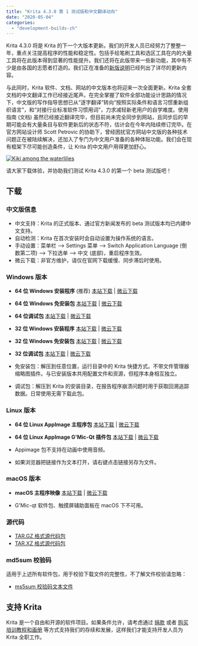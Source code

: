 ```yaml
---
title: "Krita 4.3.0 第 1 测试版和中文翻译动向"
date: "2020-05-04"
categories: 
  - "development-builds-zh"
---
```


Krita 4.3.0 将是 Krita 的下一个大版本更新。我们的开发人员已经努力了整整一年，重点关注提高程序的性能和稳定性。包括手绘笔刷工具和选区工具在内的大量工具将在此版本得到显著的性能提升。我们还将在此版带来一些新功能，其中有不少是由各国的志愿者打造的。我们正在准备的[新版说明](https://krita.org/en/krita-4-3-release-notes/)已经列出了详尽的更新内容。

与此同时，Krita 软件、文档、网站的中文版本也将迎来一次全面更新。Krita 全套文档的中文翻译工作已经接近尾声。在完全掌握了软件全部功能设计思路的情况下，中文版的写作指导思想已从“逐字翻译”转向“按照实际条件和语言习惯重新组织语言”，和“对接行业标准软件习惯用词”，力求减轻新老用户的自学难度。使用指南 (文档) 虽然已经接近翻译完毕，但目前尚未完全同步到网站，且同步后的早期可能会有大量条目与软件更新后的状态不符，估计会在今年内陆续修订完毕。在官方网站设计师 Scott Petrovic 的协助下，曾经困扰官方网站中文版的各种技术问题正在被陆续解决，还加入了专门为中文用户准备的各种体贴功能。我们会在现有框架下尽可能创造条件，让 Krita 的中文用户用得更加舒心。

[![Kiki among the waterlilies](/images/posts/2020/kiki_4.3.3_sm-1024x512.png)](/images/posts/2020/kiki_4.3.3_sm.png)

请大家下载体验，并协助我们测试 Krita 4.3.0 的第一个 beta 测试版吧！

## 下载

### 中文版信息

- 中文支持：Krita 的正式版本、通过官方新闻发布的 beta 测试版本均已内建中文支持。
- 自动检测：Krita 在首次安装时会自动设置为操作系统的语言。
- 手动设置：菜单栏 --> Settings 菜单 --> Switch Application Language (倒数第二项) --> 下拉选单 --> 中文 (底部)，重启程序生效。
- 微云下载：非官方维护，请仅在官网下载缓慢、同步滞后时使用。

### Windows 版本

- **64 位 Windows 安装程序** (推荐) [本站下载](https://download.kde.org/unstable/krita/4.3.0-beta1/krita-x64-4.3.0-beta1-setup.exe) | [微云下载](https://share.weiyun.com/uHKk36c3)
- **64 位 Windows 免安装包** [本站下载](https://download.kde.org/unstable/krita/4.3.0-beta1/krita-x64-4.3.0-beta1.zip) | [微云下载](https://share.weiyun.com/uHKk36c3)
- **64 位调试包** [本站下载](https://download.kde.org/unstable/krita/4.3.0-beta1/krita-x64-4.3.0-beta1-dbg.zip) | [微云下载](https://share.weiyun.com/uHKk36c3)

- **32 位 Windows 安装程序** [本站下载](https://download.kde.org/unstable/krita/4.3.0-beta1/krita-x86-4.3.0-beta1-setup.exe) | [微云下载](https://share.weiyun.com/uHKk36c3)
- **32 位 Windows 免安装包** [本站下载](https://download.kde.org/unstable/krita/4.3.0-beta1/krita-x86-4.3.0-beta1.zip) | [微云下载](https://share.weiyun.com/uHKk36c3)
- **32 位调试包** [本站下载](https://download.kde.org/unstable/krita/4.3.0-beta1/krita-x86-4.3.0-beta1-dbg.zip) | [微云下载](https://share.weiyun.com/uHKk36c3)

- 免安装包：解压到任意位置，运行目录中的 Krita 快捷方式。不带文件管理器缩略图插件。与已安装版本共用配置文件和资源，但程序本身相互独立。
- 调试包：解压到 Krita 的安装目录，在报告程序崩溃问题时用于获取回溯追踪数据。日常使用无需下载此包。

### Linux 版本

- **64 位 Linux AppImage 主程序包** [本站下载](https://download.kde.org/unstable/krita/4.3.0-beta1/krita-4.3.0-beta1-x86_64.appimage) | [微云下载](https://share.weiyun.com/uHKk36c3)
- **64 位 Linux AppImage G'Mic-Qt 插件包** [本站下载](https://download.kde.org/unstable/krita/4.3.0-beta1/gmic_krita_qt-x86_64.appimage) | [微云下载](https://share.weiyun.com/uHKk36c3)

- Appimage 包不支持在动画中使用音频。
- 如果浏览器把链接作为文本打开，请右键点击链接另存为文件。

### macOS 版本

- **macOS 主程序映像** [本站下载](https://download.kde.org/unstable/krita/4.3.0-beta1/krita-4.3.0-beta1.dmg) | [微云下载](https://share.weiyun.com/uHKk36c3)

- G'Mic-qt 软件包、触摸屏辅助面板在 macOS 下不可用。

### 源代码

- [TAR.GZ 格式源代码包](https://download.kde.org/unstable/krita/4.3.0-beta1/krita-4.3.0-beta1.tar.gz)
- [TAR.XZ 格式源代码包](https://download.kde.org/unstable/krita/4.3.0-beta1/krita-4.3.0-beta1.tar.xz)

### md5sum 校验码

适用于上述所有软件包，用于校验下载文件的完整性，不了解文件校验请忽略：

- [ms5sum 校验码文本文件](https://download.kde.org/unstable/krita/4.3.0-beta1/md5sum.txt)

## 支持 Krita

Krita 是一个自由和开源的软件项目。如果条件允许，请考虑通过 [捐款](https://krita.org/en/support-us/donations/) 或者 [购买培训教程和画册](https://krita.org/en/support-us/shop) 等方式支持我们的存续和发展，这样我们才能支持开发人员为 Krita 全职工作。
